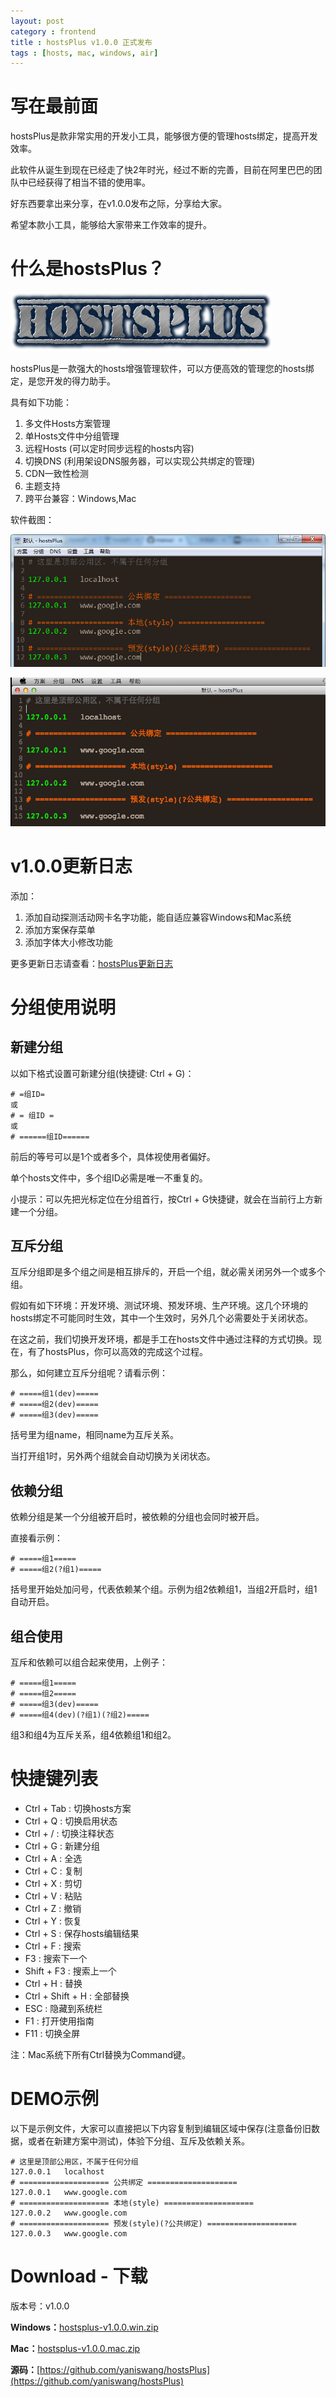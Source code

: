 ```yaml
---
layout: post
category : frontend
title : hostsPlus v1.0.0 正式发布
tags : [hosts, mac, windows, air]
---
```


写在最前面
=========================

hostsPlus是款非常实用的开发小工具，能够很方便的管理hosts绑定，提高开发效率。

此软件从诞生到现在已经走了快2年时光，经过不断的完善，目前在阿里巴巴的团队中已经获得了相当不错的使用率。

好东西要拿出来分享，在v1.0.0发布之际，分享给大家。

希望本款小工具，能够给大家带来工作效率的提升。

什么是hostsPlus？
=========================

![hostsplus logo](/images/hostsplus_logo.png)

hostsPlus是一款强大的hosts增强管理软件，可以方便高效的管理您的hosts绑定，是您开发的得力助手。

具有如下功能：

1. 多文件Hosts方案管理
2. 单Hosts文件中分组管理
3. 远程Hosts (可以定时同步远程的hosts内容)
4. 切换DNS (利用架设DNS服务器，可以实现公共绑定的管理)
5. CDN一致性检测
6. 主题支持
7. 跨平台兼容：Windows,Mac

软件截图：

![hostsplus screenshot](/images/hostsplus_screenshot1.png)

![hostsplus screenshot](/images/hostsplus_screenshot2.png)

v1.0.0更新日志
=====================

添加：

1. 添加自动探测活动网卡名字功能，能自适应兼容Windows和Mac系统
2. 添加方案保存菜单
3. 添加字体大小修改功能

更多更新日志请查看：[hostsPlus更新日志](https://github.com/yaniswang/hostsPlus/blob/master/CHANGE.md)

分组使用说明
===============================

新建分组
-----------------------------

以如下格式设置可新建分组(快捷键: Ctrl + G)：

    # =组ID=
    或
    # = 组ID =
    或
    # ======组ID======
    
前后的等号可以是1个或者多个，具体视使用者偏好。

单个hosts文件中，多个组ID必需是唯一不重复的。

小提示：可以先把光标定位在分组首行，按Ctrl + G快捷键，就会在当前行上方新建一个分组。

互斥分组
-----------------------------

互斥分组即是多个组之间是相互排斥的，开启一个组，就必需关闭另外一个或多个组。

假如有如下环境：开发环境、测试环境、预发环境、生产环境。这几个环境的hosts绑定不可能同时生效，其中一个生效时，另外几个必需要处于关闭状态。

在这之前，我们切换开发环境，都是手工在hosts文件中通过注释的方式切换。现在，有了hostsPlus，你可以高效的完成这个过程。

那么，如何建立互斥分组呢？请看示例：

    # =====组1(dev)=====
    # =====组2(dev)=====
    # =====组3(dev)=====

括号里为组name，相同name为互斥关系。

当打开组1时，另外两个组就会自动切换为关闭状态。

依赖分组
----------------------------------------------

依赖分组是某一个分组被开启时，被依赖的分组也会同时被开启。

直接看示例：

    # =====组1=====
    # =====组2(?组1)=====
    
括号里开始处加问号，代表依赖某个组。示例为组2依赖组1，当组2开启时，组1自动开启。

组合使用
----------------------------------------------

互斥和依赖可以组合起来使用，上例子：

    # =====组1=====
    # =====组2=====
    # =====组3(dev)=====
    # =====组4(dev)(?组1)(?组2)=====
    
组3和组4为互斥关系，组4依赖组1和组2。

快捷键列表
===============================

 * Ctrl + Tab : 切换hosts方案
 * Ctrl + Q : 切换启用状态
 * Ctrl + / : 切换注释状态
 * Ctrl + G : 新建分组
 * Ctrl + A : 全选
 * Ctrl + C : 复制
 * Ctrl + X : 剪切
 * Ctrl + V : 粘贴
 * Ctrl + Z : 撤销
 * Ctrl + Y : 恢复
 * Ctrl + S : 保存hosts编辑结果
 * Ctrl + F : 搜索
 * F3 : 搜索下一个
 * Shift + F3 : 搜索上一个
 * Ctrl + H : 替换
 * Ctrl + Shift + H : 全部替换
 * ESC : 隐藏到系统栏
 * F1 : 打开使用指南
 * F11 : 切换全屏
 
注：Mac系统下所有Ctrl替换为Command键。

DEMO示例
=============================

以下是示例文件，大家可以直接把以下内容复制到编辑区域中保存(注意备份旧数据，或者在新建方案中测试)，体验下分组、互斥及依赖关系。

    # 这里是顶部公用区，不属于任何分组
    127.0.0.1   localhost
    # ==================== 公共绑定 ====================
    127.0.0.1   www.google.com
    # ==================== 本地(style) ====================
    127.0.0.2   www.google.com
    # ==================== 预发(style)(?公共绑定) ====================
    127.0.0.3   www.google.com

Download - 下载
========================

版本号：v1.0.0

**Windows：**[hostsplus-v1.0.0.win.zip](https://github.com/yaniswang/hostsPlus/releases/download/v1.0.0/hostsplus-v1.0.0.win.zip)

**Mac：**[hostsplus-v1.0.0.mac.zip](https://github.com/yaniswang/hostsPlus/releases/download/v1.0.0/hostsplus-v1.0.0.mac.zip)

**源码：**[https://github.com/yaniswang/hostsPlus](https://github.com/yaniswang/hostsPlus)
